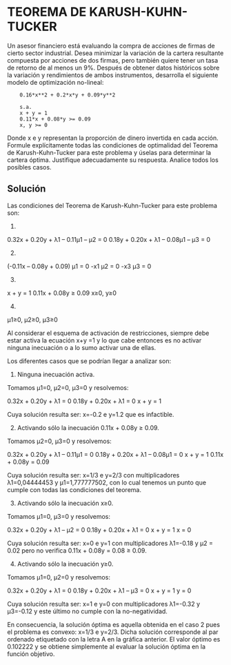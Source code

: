 # TEOREMA DE KARUSH-KUHN-TUCKER

Un asesor financiero está evaluando la compra de acciones de firmas de cierto sector industrial. Desea minimizar la variación de la cartera resultante compuesta por acciones de dos firmas, pero también quiere tener un tasa de retorno de al menos un 9%. Después de obtener datos históricos sobre la variación y rendimientos de ambos instrumentos, desarrolla el siguiente modelo de optimización no-lineal:

```
    0.16*x**2 + 0.2*x*y + 0.09*y**2

    s.a. 
    x + y = 1
    0.11*x + 0.08*y >= 0.09
    x, y >= 0
```

Donde x e y representan la proporción de dinero invertida en cada acción. Formule explícitamente todas las condiciones de optimalidad del Teorema de Karush-Kuhn-Tucker para este problema y úselas para determinar la cartera óptima. Justifique adecuadamente su respuesta. Analice todos los posibles casos.

## Solución

Las condiciones del Teorema de Karush-Kuhn-Tucker para este problema son:

1.  

0.32x + 0.20y + λ1 – 0.11μ1 – μ2 = 0
0.18y + 0.20x + λ1 – 0.08μ1 – μ3 = 0

2. 

(-0.11x – 0.08y + 0.09) μ1 = 0
-x1 μ2 = 0 -x3 μ3 = 0

3. 

x + y = 1
0.11x + 0.08y ≥ 0.09
x≥0, y≥0

4. 

μ1≥0, μ2≥0, μ3≥0

Al considerar el esquema de activación de restricciones, siempre debe estar activa la ecuación x+y =1 y lo que cabe entonces es no activar ninguna inecuación o a lo sumo activar una de ellas.

Los diferentes casos que se podrían llegar a analizar son:

1. Ninguna inecuación activa.

Tomamos μ1=0, μ2=0, μ3=0 y resolvemos:

0.32x + 0.20y + λ1 = 0
0.18y + 0.20x + λ1 = 0
x + y = 1

Cuya solución resulta ser: x=-0.2 e y=1.2 que es infactible.

2. Activando sólo la inecuación 0.11x + 0.08y ≥ 0.09.

Tomamos μ2=0, μ3=0 y resolvemos:

0.32x + 0.20y + λ1 – 0.11μ1 = 0
0.18y + 0.20x + λ1 – 0.08μ1 = 0
x + y = 1
0.11x + 0.08y = 0.09

Cuya solución resulta ser: x=1/3 e y=2/3 con multiplicadores λ1=0,04444453 y μ1=1,777777502, con lo cual tenemos un punto que cumple con todas las condiciones del teorema.

3. Activando sólo la inecuación x≥0.

Tomamos μ1=0, μ3=0 y resolvemos:

0.32x + 0.20y + λ1 – μ2 = 0
0.18y + 0.20x + λ1 = 0
x + y = 1
x = 0

Cuya solución resulta ser: x=0 e y=1 con multiplicadores λ1=-0.18 y μ2 = 0.02 pero no verifica 0.11x + 0.08y = 0.08 ≥ 0.09.

4. Activando sólo la inecuación y≥0.

Tomamos μ1=0, μ2=0 y resolvemos:

0.32x + 0.20y + λ1 = 0
0.18y + 0.20x + λ1 – μ3 = 0
x + y = 1
y = 0

Cuya solución resulta ser: x=1 e y=0 con multiplicadores λ1=-0.32 y μ3=-0.12 y este último no cumple con la no-negatividad.

En consecuencia, la solución óptima es aquella obtenida en el caso 2 pues el problema es convexo: x=1/3 e y=2/3. Dicha solución corresponde al par ordenado etiquetado con la letra A en la gráfica anterior. El valor óptimo es 0.102222 y se obtiene simplemente al evaluar la solución óptima en la función objetivo.
